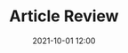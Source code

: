 ---
layout: inner
position: left
title: 'Article Review'
date: 2021-10-01 12:00
categories: development
tags: emotion brain clinical  
featured_image: 'img/posts/02_weathercast-1130x864-2x.png'
project_link: 'http://github.com/jamigibbs/weathercast'
button_icon: 'github'
button_text: 'Visit Project'
lead_text: 'A simple weather forecast app for your favorite city.'
---
